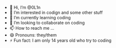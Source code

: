 - 👋 Hi, I’m @0L1n
- 👀 I’m interested in codign and some other stuff
- 🌱 I’m currently learning coding
- 💞️ I’m looking to collaborate on coding
- 📫 How to reach me ...
- 😄 Pronouns: they/them
- ⚡ Fun fact: I am only 14 years old who try to coding

<!---
0L1n/0L1n is a ✨ special ✨ repository because its `README.md` (this file) appears on your GitHub profile.
You can click the Preview link to take a look at your changes.
--->
